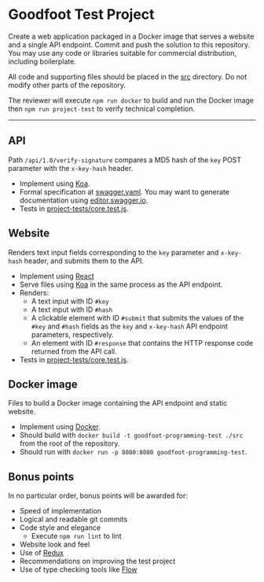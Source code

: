 # Goodfoot Test Project

Create a web application packaged in a Docker image that serves a website and a single API endpoint. Commit and push the solution to this repository. You may use any code or libraries suitable for commercial distribution, including boilerplate.

All code and supporting files should be placed in the [src](src) directory. Do not modify other parts of the repository.

The reviewer will execute `npm run docker` to build and run the Docker image then `npm run project-test` to verify technical completion.
___

## API

Path `/api/1.0/verify-signature` compares a MD5 hash of the `key` POST parameter with the `x-key-hash` header.

* Implement using [Koa](http://koajs.com/).
* Formal specification at [swagger.yaml](swagger.yaml). You may want to generate documentation using [editor.swagger.io](http://editor.swagger.io/).
* Tests in [project-tests/core.test.js](project-tests/core.test.js).

## Website

Renders text input fields corresponding to the `key` parameter and `x-key-hash` header, and submits them to the API.

* Implement using [React](https://facebook.github.io/react/)
* Serve files using [Koa](http://koajs.com/) in the same process as the API endpoint.
* Renders:
  * A text input with ID `#key`
  * A text input with ID `#hash`
  * A clickable element with ID `#submit` that submits the values of the `#key` and `#hash` fields as the `key` and `x-key-hash` API endpoint parameters, respectively.
  * An element with ID `#response` that contains the HTTP response code returned from the API call.
* Tests in [project-tests/core.test.js](project-tests/core.test.js).

## Docker image

Files to build a Docker image containing the API endpoint and static website.

* Implement using [Docker](https://docs.docker.com/).
* Should build with `docker build -t goodfoot-programming-test ./src` from the root of the repository.
* Should run with `docker run -p 8080:8080 goodfoot-programming-test`.

## Bonus points

In no particular order, bonus points will be awarded for:

 * Speed of implementation
 * Logical and readable git commits
 * Code style and elegance
   * Execute `npm run lint` to lint
 * Website look and feel 
 * Use of [Redux](http://redux.js.org/)
 * Recommendations on improving the test project
 * Use of type checking tools like [Flow](https://flowtype.org/)
 
